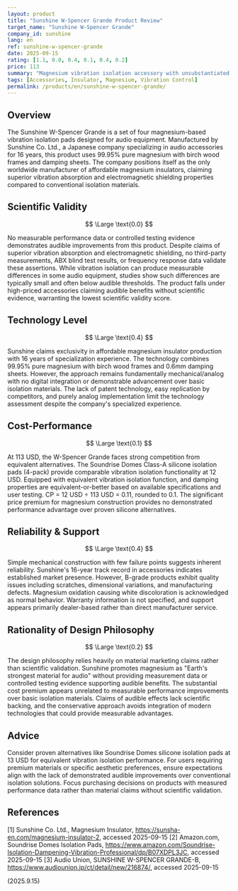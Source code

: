 ```yaml
---
layout: product
title: "Sunshine W-Spencer Grande Product Review"
target_name: "Sunshine W-Spencer Grande"
company_id: sunshine
lang: en
ref: sunshine-w-spencer-grande
date: 2025-09-15
rating: [1.1, 0.0, 0.4, 0.1, 0.4, 0.2]
price: 113
summary: "Magnesium vibration isolation accessory with unsubstantiated audible benefits claims and poor cost-performance ratio"
tags: [Accessories, Insulator, Magnesium, Vibration Control]
permalink: /products/en/sunshine-w-spencer-grande/
---
```

## Overview

The Sunshine W-Spencer Grande is a set of four magnesium-based vibration isolation pads designed for audio equipment. Manufactured by Sunshine Co. Ltd., a Japanese company specializing in audio accessories for 16 years, this product uses 99.95% pure magnesium with birch wood frames and damping sheets. The company positions itself as the only worldwide manufacturer of affordable magnesium insulators, claiming superior vibration absorption and electromagnetic shielding properties compared to conventional isolation materials.

## Scientific Validity

$$ \Large \text{0.0} $$

No measurable performance data or controlled testing evidence demonstrates audible improvements from this product. Despite claims of superior vibration absorption and electromagnetic shielding, no third-party measurements, ABX blind test results, or frequency response data validate these assertions. While vibration isolation can produce measurable differences in some audio equipment, studies show such differences are typically small and often below audible thresholds. The product falls under high-priced accessories claiming audible benefits without scientific evidence, warranting the lowest scientific validity score.

## Technology Level

$$ \Large \text{0.4} $$

Sunshine claims exclusivity in affordable magnesium insulator production with 16 years of specialization experience. The technology combines 99.95% pure magnesium with birch wood frames and 0.6mm damping sheets. However, the approach remains fundamentally mechanical/analog with no digital integration or demonstrable advancement over basic isolation materials. The lack of patent technology, easy replication by competitors, and purely analog implementation limit the technology assessment despite the company's specialized experience.

## Cost-Performance

$$ \Large \text{0.1} $$

At 113 USD, the W-Spencer Grande faces strong competition from equivalent alternatives. The Soundrise Domes Class-A silicone isolation pads (4-pack) provide comparable vibration isolation functionality at 12 USD. Equipped with equivalent vibration isolation function, and damping properties are equivalent-or-better based on available specifications and user testing. CP = 12 USD ÷ 113 USD = 0.11, rounded to 0.1. The significant price premium for magnesium construction provides no demonstrated performance advantage over proven silicone alternatives.

## Reliability & Support

$$ \Large \text{0.4} $$

Simple mechanical construction with few failure points suggests inherent reliability. Sunshine's 16-year track record in accessories indicates established market presence. However, B-grade products exhibit quality issues including scratches, dimensional variations, and manufacturing defects. Magnesium oxidation causing white discoloration is acknowledged as normal behavior. Warranty information is not specified, and support appears primarily dealer-based rather than direct manufacturer service.

## Rationality of Design Philosophy

$$ \Large \text{0.2} $$

The design philosophy relies heavily on material marketing claims rather than scientific validation. Sunshine promotes magnesium as "Earth's strongest material for audio" without providing measurement data or controlled testing evidence supporting audible benefits. The substantial cost premium appears unrelated to measurable performance improvements over basic isolation materials. Claims of audible effects lack scientific backing, and the conservative approach avoids integration of modern technologies that could provide measurable advantages.

## Advice

Consider proven alternatives like Soundrise Domes silicone isolation pads at 13 USD for equivalent vibration isolation performance. For users requiring premium materials or specific aesthetic preferences, ensure expectations align with the lack of demonstrated audible improvements over conventional isolation solutions. Focus purchasing decisions on products with measured performance data rather than material claims without scientific validation.

## References

[1] Sunshine Co. Ltd., Magnesium Insulator, https://sunsha-en.com/magnesium-insulator-2, accessed 2025-09-15
[2] Amazon.com, Soundrise Domes Isolation Pads, https://www.amazon.com/Soundrise-Isolation-Dampening-Vibration-Professional/dp/B07XDPL3JC, accessed 2025-09-15
[3] Audio Union, SUNSHINE W-SPENCER GRANDE-B, https://www.audiounion.jp/ct/detail/new/216874/, accessed 2025-09-15

(2025.9.15)